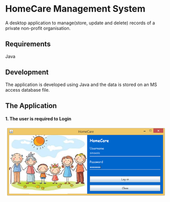 # HomeCare Management System
A desktop application to manage(store, update and delete) records of a private non-profit organisation. 

## Requirements
Java 

## Development
The application is developed using Java and the data is stored on an MS access database file.

## The Application

#### 1. The user is required to Login
![alt text](https://github.com/Sinoxolo1408/ManagementSystem/blob/master/1.PNG?raw=true)
